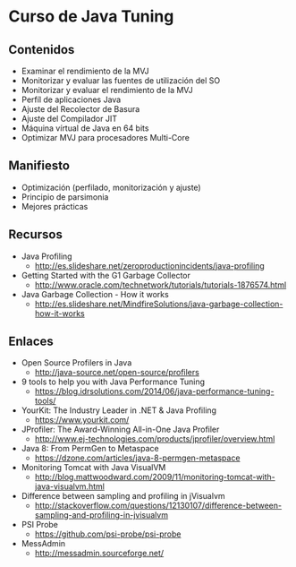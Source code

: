 # Curso de Java Tuning

## Contenidos

- Examinar el rendimiento de la MVJ
- Monitorizar y evaluar las fuentes de utilización del SO
- Monitorizar y evaluar el rendimiento de la MVJ
- Perfíl de aplicaciones Java
- Ajuste del Recolector de Basura
- Ajuste del Compilador JIT
- Máquina vírtual de Java en 64 bits
- Optimizar MVJ para procesadores Multi-Core

## Manifiesto

- Optimización (perfilado, monitorización y ajuste)
- Principio de parsimonia
- Mejores prácticas

## Recursos

- Java Profiling 
	- http://es.slideshare.net/zeroproductionincidents/java-profiling
- Getting Started with the G1 Garbage Collector
	- http://www.oracle.com/technetwork/tutorials/tutorials-1876574.html	
- Java Garbage Collection - How it works 
	- http://es.slideshare.net/MindfireSolutions/java-garbage-collection-how-it-works

## Enlaces

- Open Source Profilers in Java
	- http://java-source.net/open-source/profilers
- 9 tools to help you with Java Performance Tuning
	- https://blog.idrsolutions.com/2014/06/java-performance-tuning-tools/
- YourKit: The Industry Leader in .NET & Java Profiling
	- https://www.yourkit.com/
- JProfiler: The Award-Winning All-in-One Java Profiler
	- http://www.ej-technologies.com/products/jprofiler/overview.html
- Java 8: From PermGen to Metaspace 
	- https://dzone.com/articles/java-8-permgen-metaspace
- Monitoring Tomcat with Java VisualVM 
	- http://blog.mattwoodward.com/2009/11/monitoring-tomcat-with-java-visualvm.html
- Difference between sampling and profiling in jVisualvm
	- http://stackoverflow.com/questions/12130107/difference-between-sampling-and-profiling-in-jvisualvm
- PSI Probe
	- https://github.com/psi-probe/psi-probe
- MessAdmin
	- http://messadmin.sourceforge.net/
